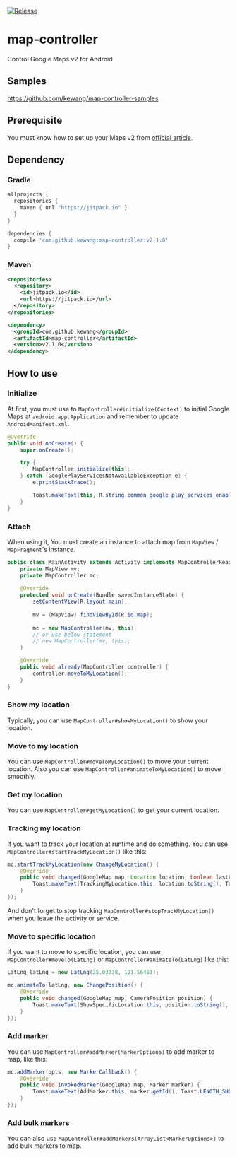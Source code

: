 [![Release](https://jitpack.io/v/kewang/map-controller.svg)](https://jitpack.io/#kewang/map-controller)

# map-controller

Control Google Maps v2 for Android

## Samples

https://github.com/kewang/map-controller-samples

## Prerequisite

You must know how to set up your Maps v2 from [official article](https://developers.google.com/maps/documentation/android/start).

## Dependency

### Gradle

```gradle
allprojects {
  repositories {
    maven { url "https://jitpack.io" }
  }
}
```

```gradle
dependencies {
  compile 'com.github.kewang:map-controller:v2.1.0'
}
```

### Maven

```xml
<repositories>
  <repository>
    <id>jitpack.io</id>
    <url>https://jitpack.io</url>
  </repository>
</repositories>
```

```xml
<dependency>
  <groupId>com.github.kewang</groupId>
  <artifactId>map-controller</artifactId>
  <version>v2.1.0</version>
</dependency>
```

## How to use

### Initialize

At first, you must use to `MapController#initialize(Context)` to initial Google Maps at `android.app.Application` and remember to update `AndroidManifest.xml`.

```java
@Override
public void onCreate() {
    super.onCreate();

    try {
        MapController.initialize(this);
    } catch (GooglePlayServicesNotAvailableException e) {
        e.printStackTrace();

        Toast.makeText(this, R.string.common_google_play_services_enable_text, Toast.Length_SHORT).show();
    }
}
```

### Attach

When using it, You must create an instance to attach map from `MapView` / `MapFragment`'s instance.

```java
public class MainActivity extends Activity implements MapControllerReady {
    private MapView mv;
    private MapController mc;
    
    @Override
    protected void onCreate(Bundle savedInstanceState) {
        setContentView(R.layout.main);
        
        mv = (MapView) findViewById(R.id.map);
        
        mc = new MapController(mv, this);
        // or use below statement
        // new MapController(mv, this);
    }

    @Override
    public void already(MapController controller) {
        controller.moveToMyLocation();
    }
}
```

### Show my location

Typically, you can use `MapController#showMyLocation()` to show your location.

### Move to my location

You can use `MapController#moveToMyLocation()` to move your current location. Also you can use `MapController#animateToMyLocation()` to move smoothly.

### Get my location

You can use `MapController#getMyLocation()` to get your current location.

### Tracking my location

If you want to track your location at runtime and do something. You can use `MapController#startTrackMyLocation()` like this:

```java
mc.startTrackMyLocation(new ChangeMyLocation() {
    @Override
    public void changed(GoogleMap map, Location location, boolean lastLocation) {
        Toast.makeText(TrackingMyLocation.this, location.toString(), Toast.LENGTH_SHORT).show();
    }
});
```

And don't forget to stop tracking `MapController#stopTrackMyLocation()` when you leave the activity or service.

### Move to specific location

If you want to move to specific location, you can use `MapController#moveTo(LatLng)` or `MapController#animateTo(LatLng)` like this:

```java
LatLng latLng = new LatLng(25.03338, 121.56463);

mc.animateTo(latLng, new ChangePosition() {
    @Override
    public void changed(GoogleMap map, CameraPosition position) {
        Toast.makeText(ShowSpecificLocation.this, position.toString(), Toast.LENGTH_SHORT).show();
    }
});
```

### Add marker

You can use `MapController#addMarker(MarkerOptions)` to add marker to map, like this:

```java
mc.addMarker(opts, new MarkerCallback() {
    @Override
    public void invokedMarker(GoogleMap map, Marker marker) {
        Toast.makeText(AddMarker.this, marker.getId(), Toast.LENGTH_SHORT).show();
    }
});
```

### Add bulk markers

You can also use `MapController#addMarkers(ArrayList<MarkerOptions>)` to add bulk markers to map.
